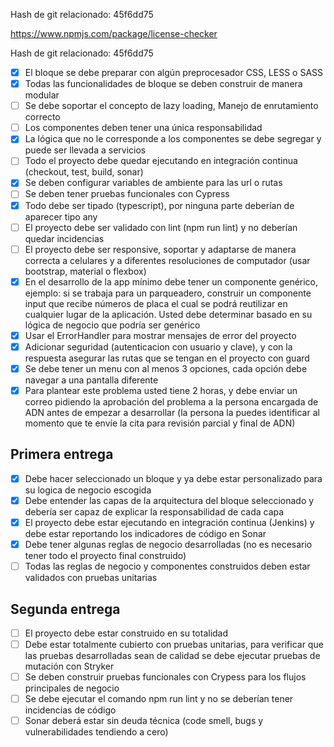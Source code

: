 
Hash de git relacionado: 45f6dd75

https://www.npmjs.com/package/license-checker


Hash de git relacionado: 45f6dd75

- [x] El bloque se debe preparar con algún preprocesador CSS, LESS o SASS
- [x] Todas las funcionalidades de bloque se deben construir de manera modular
- [ ] Se debe soportar el concepto de lazy loading, Manejo de enrutamiento correcto
- [ ] Los componentes deben tener una única responsabilidad
- [x] La lógica que no le corresponde a los componentes se debe segregar y puede ser llevada a servicios
- [ ] Todo el proyecto debe quedar ejecutando en integración continua (checkout, test, build, sonar)
- [x] Se deben configurar variables de ambiente para las url o rutas
- [ ] Se deben tener pruebas funcionales con Cypress
- [x] Todo debe ser tipado (typescript), por ninguna parte deberían de aparecer tipo any
- [ ] El proyecto debe ser validado con lint (npm run lint) y no deberían quedar incidencias
- [ ] El proyecto debe ser responsive, soportar y adaptarse de manera correcta a celulares y a diferentes resoluciones de computador (usar bootstrap, material o flexbox)
- [x] En el desarrollo de la app mínimo debe tener un componente genérico, ejemplo: si se trabaja para un parqueadero, construir un componente input que recibe números de placa el cual se podrá reutilizar en cualquier lugar de la aplicación. Usted debe determinar basado en su lógica de negocio que podría ser genérico
- [x] Usar el ErrorHandler para mostrar mensajes de error del proyecto
- [x] Adicionar seguridad (autenticacion con usuario y clave), y con la respuesta asegurar las rutas que se tengan en el proyecto con guard
- [x] Se debe tener un menu con al menos 3 opciones, cada opción debe navegar a una pantalla diferente
- [x] Para plantear este problema usted tiene 2 horas, y debe enviar un correo pidiendo la aprobación del problema a la persona encargada de ADN antes de empezar a desarrollar (la persona la puedes identificar al momento que te envíe la cita para revisión parcial y final de ADN)

## Primera entrega

- [x] Debe hacer seleccionado un bloque y ya debe estar personalizado para su logica de negocio escogida 
- [x] Debe entender las capas de la arquitectura del bloque seleccionado y debería ser capaz de explicar la responsabilidad de cada capa 
- [x] El proyecto debe estar ejecutando en integración continua (Jenkins) y debe estar reportando los indicadores de código en Sonar
- [x] Debe tener algunas reglas de negocio desarrolladas (no es necesario tener todo el proyecto final construido)
- [ ] Todas las reglas de negocio y componentes construidos deben estar validados con pruebas unitarias

## Segunda entrega

- [ ] El proyecto debe estar construido en su totalidad
- [ ] Debe estar totalmente cubierto con pruebas unitarias, para verificar que las pruebas desarrolladas sean de calidad se debe ejecutar pruebas de mutación con Stryker 
- [ ] Se deben construir pruebas funcionales con Crypess para los flujos principales de negocio
- [ ] Se debe ejecutar el comando npm run lint y no se deberían tener incidencias de código 
- [ ] Sonar deberá estar sin deuda técnica (code smell, bugs y vulnerabilidades tendiendo a cero)